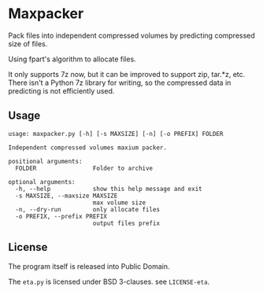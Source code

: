Maxpacker
=========

Pack files into independent compressed volumes by predicting compressed size of files.

Using fpart's algorithm to allocate files.

It only supports 7z now, but it can be improved to support zip, tar.*z, etc. There isn't a Python 7z library for writing, so the compressed data in predicting is not efficiently used.

Usage
-----

```
usage: maxpacker.py [-h] [-s MAXSIZE] [-n] [-o PREFIX] FOLDER

Independent compressed volumes maxium packer.

positional arguments:
  FOLDER                Folder to archive

optional arguments:
  -h, --help            show this help message and exit
  -s MAXSIZE, --maxsize MAXSIZE
                        max volume size
  -n, --dry-run         only allocate files
  -o PREFIX, --prefix PREFIX
                        output files prefix
```

License
-------
The program itself is released into Public Domain.

The `eta.py` is licensed under BSD 3-clauses. see `LICENSE-eta`.
